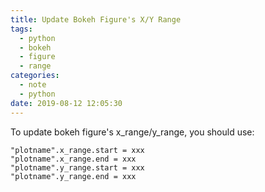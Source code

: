 ```yaml
---
title: Update Bokeh Figure's X/Y Range
tags:
  - python
  - bokeh
  - figure
  - range
categories:
  - note
  - python
date: 2019-08-12 12:05:30
---
```

To update bokeh figure's x_range/y_range, you should use:
```
"plotname".x_range.start = xxx
"plotname".x_range.end = xxx
"plotname".y_range.start = xxx
"plotname".y_range.end = xxx
```